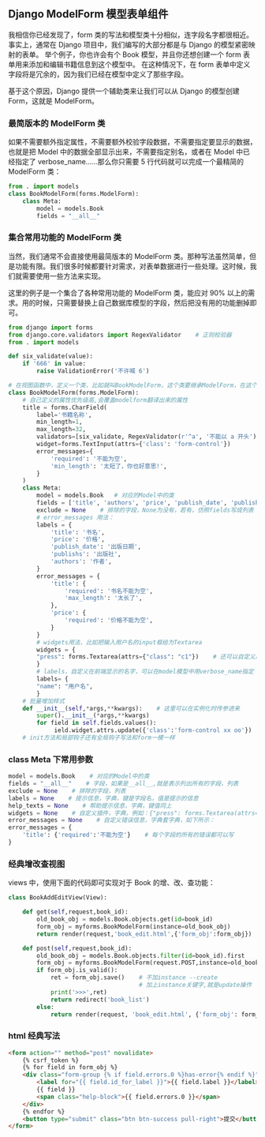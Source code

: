 ## Django ModelForm 模型表单组件

我相信你已经发现了，form 类的写法和模型类十分相似，连字段名字都很相近。事实上，通常在 Django 项目中，我们编写的大部分都是与 Django 的模型紧密映射的表单。 举个例子，你也许会有个 Book 模型，并且你还想创建一个 form 表单用来添加和编辑书籍信息到这个模型中。 在这种情况下，在 form 表单中定义字段将是冗余的，因为我们已经在模型中定义了那些字段。

基于这个原因，Django 提供一个辅助类来让我们可以从 Django 的模型创建 Form，这就是 ModelForm。

### 最简版本的 ModelForm 类

如果不需要额外指定属性，不需要额外校验字段数据，不需要指定要显示的数据，也就是把 Model 中的数据全部显示出来，不需要指定别名，或者在 Model 中已经指定了 verbose_name……那么你只需要 5 行代码就可以完成一个最精简的 ModelForm 类：

```python
from . import models
class BookModelForm(forms.ModelForm):
    class Meta:
        model = models.Book
        fields = "__all__"
```

### 集合常用功能的 ModelForm 类

当然，我们通常不会直接使用最简版本的 ModelForm 类。那种写法虽然简单，但是功能有限。我们很多时候都要针对需求，对表单数据进行一些处理。这时候，我们就需要使用一些方法来实现。

这里的例子是一个集合了各种常用功能的 ModelForm 类，能应对 90% 以上的需求。用的时候，只需要替换上自己数据库模型的字段，然后把没有用的功能删掉即可。

```python
from django import forms
from django.core.validators import RegexValidator    # 正则校验器
from . import models

def six_validate(value):
    if '666' in value:
        raise ValidationError('不许喊 6')

# 在视图函数中，定义一个类，比如就叫BookModelForm，这个类要继承ModelForm，在这个类中再写一个原类Meta（规定写法，并注意首字母是大写的）
class BookModelForm(forms.ModelForm):
    # 自己定义的属性优先级高,会覆盖modelform翻译出来的属性
    title = forms.CharField(
        label='书籍名称',
        min_length=1,
        max_length=32,
        validators=[six_validate, RegexValidator(r'^a', '不能以 a 开头')],
        widget=forms.TextInput(attrs={'class': 'form-control'})
        error_messages={
            'required': '不能为空',
            'min_length': '太短了，你也好意思!',
        }
    )
    class Meta:
        model = models.Book   # 对应的Model中的类
        fields = ['title', 'authors', 'price', 'publish_date', 'publishs']    # 字段，如果是'__all__'，就是表示列出所有的字段
        exclude = None    # 排除的字段，None为没有，若有，仿照fields写成列表
        # error_messages 用法：
        labels = {
            'title': '书名',
            'price': '价格',
            'publish_date': '出版日期',
            'publishs': '出版社',
            'authors': '作者',
        }
        error_messages = {
            'title': {
                'required': '书名不能为空',
                'max_length': '太长了',
            },
            'price': {
                'required': '价格不能为空',
            }
        }
        # widgets用法，比如把输入用户名的input框给为Textarea
        widgets = {
        "press": forms.Textarea(attrs={"class": "c1"})    # 还可以自定义属性
        }
        # labels，自定义在前端显示的名字，可以在model模型中用verbose_name指定
        labels= {
        "name": "用户名",
        }
    # 批量增加样式
    def __init__(self,*args,**kwargs):    # 这里可以在实例化时传参进来
        super().__init__(*args,**kwargs)
        for field in self.fields.values():
             ield.widget.attrs.update({'class':'form-control xx oo'})
	# init方法和局部钩子还有全局钩子写法和form一模一样
```

### class Meta 下常用参数

```python
model = models.Book    # 对应的Model中的类
fields = "__all__"    # 字段，如果是__all__,就是表示列出所有的字段，列表
exclude = None    # 排除的字段，列表
labels = None    # 提示信息，字典，键是字段名，值是提示的信息
help_texts = None    # 帮助提示信息，字典，键值同上
widgets = None    # 自定义插件，字典，例如：{"press": forms.Textarea(attrs={"class": "c1"})}
error_messages = None    # 自定义错误信息，字典套字典，如下所示：
error_messages = {
    'title': {'required':'不能为空'}    # 每个字段的所有的错误都可以写
}
```

### 经典增改查视图

views 中，使用下面的代码即可实现对于 Book 的增、改、查功能：

```python
class BookAddEditView(View):

    def get(self,request,book_id):
        old_book_obj = models.Book.objects.get(id=book_id)
        form_obj = myforms.BookModelForm(instance=old_book_obj)
        return render(request,'book_edit.html',{'form_obj':form_obj})

    def post(self,request,book_id):
        old_book_obj = models.Book.objects.filter(id=book_id).first
        form_obj = myforms.BookModelForm(request.POST,instance=old_book_obj)
        if form_obj.is_valid():
            ret = form_obj.save()    # 不加instance --create
            					     # 加上instance关键字,就是update操作
            print('>>>',ret)
            return redirect('book_list')
        else:
            return render(request, 'book_edit.html', {'form_obj': form_obj})
```

### html 经典写法

```html
<form action="" method="post" novalidate>
    {% csrf_token %}
    {% for field in form_obj %}
    <div class="form-group {% if field.errors.0 %}has-error{% endif %}">
        <label for="{{ field.id_for_label }}">{{ field.label }}</label>
        {{ field }}
        <span class="help-block">{{ field.errors.0 }}</span>
    </div>
    {% endfor %}
    <button type="submit" class="btn btn-success pull-right">提交</button>
</form>
```